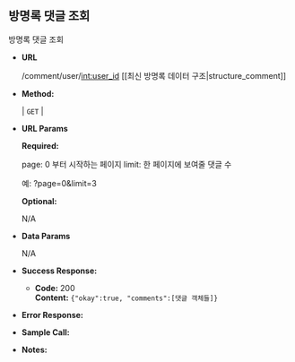 **방명록 댓글 조회**
----
  방명록 댓글 조회

* **URL**

  /comment/user/<int:user_id>
  [[최신 방명록 데이터 구조|structure_comment]]

* **Method:**
  
  | `GET` |
  
*  **URL Params** 

   **Required:**
 
   page: 0 부터 시작하는 페이지
   limit: 한 페이지에 보여줄 댓글 수
   
   예: ?page=0&limit=3

   **Optional:**
 
   N/A

* **Data Params**

  N/A

* **Success Response:**
  

  * **Code:** 200 <br />
    **Content:** `{"okay":true, "comments":[댓글 객체들]}`
 
* **Error Response:**

* **Sample Call:**

* **Notes:**


